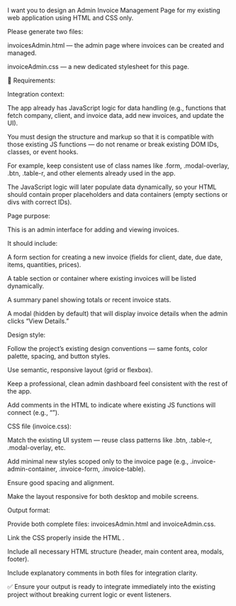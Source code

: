 I want you to design an Admin Invoice Management Page for my existing web application using HTML and CSS only.

Please generate two files:

invoicesAdmin.html — the admin page where invoices can be created and managed.

invoiceAdmin.css — a new dedicated stylesheet for this page.

🔧 Requirements:

Integration context:

The app already has JavaScript logic for data handling (e.g., functions that fetch company, client, and invoice data, add new invoices, and update the UI).

You must design the structure and markup so that it is compatible with those existing JS functions — do not rename or break existing DOM IDs, classes, or event hooks.

For example, keep consistent use of class names like .form, .modal-overlay, .btn, .table-r, and other elements already used in the app.

The JavaScript logic will later populate data dynamically, so your HTML should contain proper placeholders and data containers (empty sections or divs with correct IDs).

Page purpose:

This is an admin interface for adding and viewing invoices.

It should include:

A form section for creating a new invoice (fields for client, date, due date, items, quantities, prices).

A table section or container where existing invoices will be listed dynamically.

A summary panel showing totals or recent invoice stats.

A modal (hidden by default) that will display invoice details when the admin clicks “View Details.”

Design style:

Follow the project’s existing design conventions — same fonts, color palette, spacing, and button styles.

Use semantic, responsive layout (grid or flexbox).

Keep a professional, clean admin dashboard feel consistent with the rest of the app.

Add comments in the HTML to indicate where existing JS functions will connect (e.g., “<!-- invoice form submit handled by addInvoice() -->”).

CSS file (invoice.css):

Match the existing UI system — reuse class patterns like .btn, .table-r, .modal-overlay, etc.

Add minimal new styles scoped only to the invoice page (e.g., .invoice-admin-container, .invoice-form, .invoice-table).

Ensure good spacing and alignment.

Make the layout responsive for both desktop and mobile screens.

Output format:

Provide both complete files: invoicesAdmin.html and invoiceAdmin.css.

Link the CSS properly inside the HTML <head>.

Include all necessary HTML structure (header, main content area, modals, footer).

Include explanatory comments in both files for integration clarity.

✅ Ensure your output is ready to integrate immediately into the existing project without breaking current logic or event listeners.
